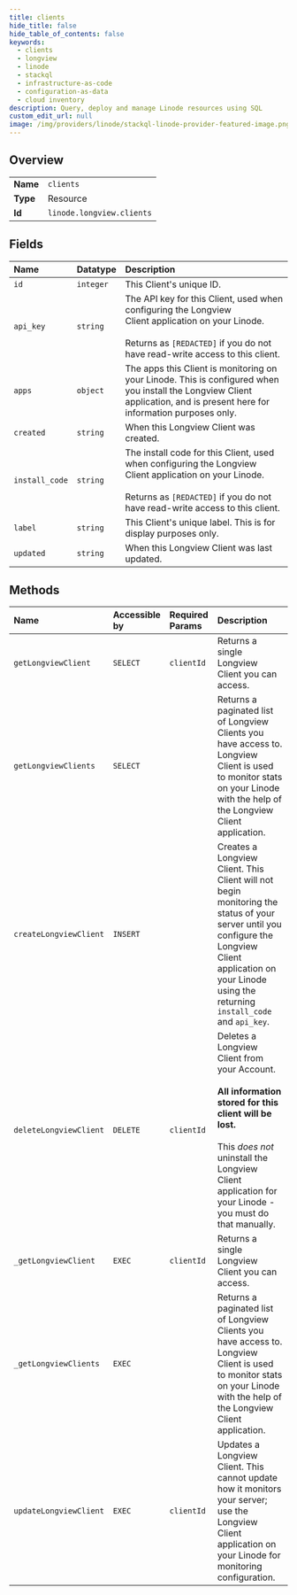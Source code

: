 ```yaml
---
title: clients
hide_title: false
hide_table_of_contents: false
keywords:
  - clients
  - longview
  - linode    
  - stackql
  - infrastructure-as-code
  - configuration-as-data
  - cloud inventory
description: Query, deploy and manage Linode resources using SQL
custom_edit_url: null
image: /img/providers/linode/stackql-linode-provider-featured-image.png
---
```

  
    

## Overview
<table><tbody>
<tr><td><b>Name</b></td><td><code>clients</code></td></tr>
<tr><td><b>Type</b></td><td>Resource</td></tr>
<tr><td><b>Id</b></td><td><code>linode.longview.clients</code></td></tr>
</tbody></table>

## Fields
| Name | Datatype | Description |
|:-----|:---------|:------------|
| `id` | `integer` | This Client's unique ID.<br /> |
| `api_key` | `string` | The API key for this Client, used when configuring the Longview<br />Client application on your Linode.<br /><br />Returns as `[REDACTED]` if you do not have read-write access to this client.<br /> |
| `apps` | `object` | The apps this Client is monitoring on your Linode. This is configured when you install the Longview Client application, and is present here for information purposes only.<br /> |
| `created` | `string` | When this Longview Client was created.<br /> |
| `install_code` | `string` | The install code for this Client, used when configuring the Longview<br />Client application on your Linode.<br /><br />Returns as `[REDACTED]` if you do not have read-write access to this client.<br /> |
| `label` | `string` | This Client's unique label. This is for display purposes only.<br /> |
| `updated` | `string` | When this Longview Client was last updated.<br /> |
## Methods
| Name | Accessible by | Required Params | Description |
|:-----|:--------------|:----------------|:------------|
| `getLongviewClient` | `SELECT` | `clientId` | Returns a single Longview Client you can access.<br /> |
| `getLongviewClients` | `SELECT` |  | Returns a paginated list of Longview Clients you have access to. Longview Client is used to monitor stats on your Linode with the help of the Longview Client application.<br /> |
| `createLongviewClient` | `INSERT` |  | Creates a Longview Client.  This Client will not begin monitoring the status of your server until you configure the Longview Client application on your Linode using the returning `install_code` and `api_key`.<br /> |
| `deleteLongviewClient` | `DELETE` | `clientId` | Deletes a Longview Client from your Account.<br /><br />**All information stored for this client will be lost.**<br /><br />This _does not_ uninstall the Longview Client application for your Linode - you must do that manually.<br /> |
| `_getLongviewClient` | `EXEC` | `clientId` | Returns a single Longview Client you can access.<br /> |
| `_getLongviewClients` | `EXEC` |  | Returns a paginated list of Longview Clients you have access to. Longview Client is used to monitor stats on your Linode with the help of the Longview Client application.<br /> |
| `updateLongviewClient` | `EXEC` | `clientId` | Updates a Longview Client.  This cannot update how it monitors your server; use the Longview Client application on your Linode for monitoring configuration.<br /> |
